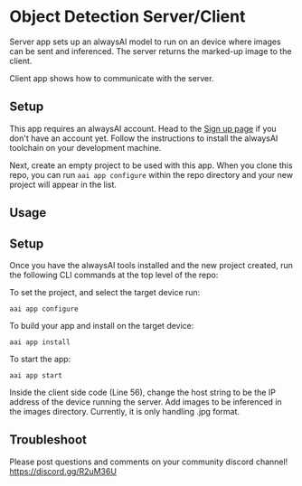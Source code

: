 # Object Detection Server/Client
Server app sets up an alwaysAI model to run on an device where images can be sent and inferenced. The server returns the marked-up image to the client.

Client app shows how to communicate with the server.

## Setup
This app requires an alwaysAI account. Head to the [Sign up page](https://www.alwaysai.co/dashboard) if you don't have an account yet. Follow the instructions to install the alwaysAI toolchain on your development machine.

Next, create an empty project to be used with this app. When you clone this repo, you can run `aai app configure` within the repo directory and your new project will appear in the list.

## Usage

## Setup
Once you have the alwaysAI tools installed and the new project created, run the following CLI commands at the top level of the repo:

To set the project, and select the target device run:

```
aai app configure
```

To build your app and install on the target device:

```
aai app install
```

To start the app:

```
aai app start
```

Inside the client side code (Line 56), change the host string to be the IP address of the device running the server. Add images to be inferenced in the images directory. Currently, it is only handling .jpg format.

## Troubleshoot
Please post questions and comments on your community discord channel!
https://discord.gg/R2uM36U
